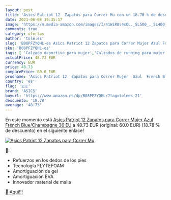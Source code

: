 ```yaml
---
layout: post
title: 'Asics Patriot 12  Zapatos para Correr Mu con un 18.78 % de descuento'
date: 2021-06-08 19:35:17
image: 'https://m.media-amazon.com/images/I/41WiR8s4xOL._SL500_._SL400_.jpg'
comments: true
category: ofertas
author: 'tole.es'
slug: 'B08PFZYQHL-es Asics Patriot 12 Zapatos para Correr Mujer Azul French...'
sku: 'B08PFZYQHL-es'
tags: [ 'Calzado deportivo para mujer','Calzados de running para mujer','Calzados para correr en asfalto para mujer','Zapatillas y calzado deportivo para mujer','Zapatos','Zapatos para mujer','Zapatos y complementos','asics','zapatos', ]
actualPrice: 48.73 EUR
currency: EUR
price: 48.73
comparePrice: 60.0 EUR
prodname: 'Asics Patriot 12  Zapatos para Correr Mujer  Azul  French Blue/Champagne   36 EU'
country: 'es'
flag: '🇪🇸'
brand: 'ASICS'
buyurl: 'https://www.amazon.es/dp/B08PFZYQHL/?tag=tolees-21'
descuento: '18.78'
average: '48.73'
---
```


En este momento está [Asics Patriot 12  Zapatos para Correr Mujer  Azul  French Blue/Champagne   36 EU](https://www.amazon.es/dp/B08PFZYQHL/?tag=tolees-21) a 48.73 EUR (original: 60.0 EUR) (18.78 %  de descuento) en el siguiente enlace!

[![Asics Patriot 12  Zapatos para Correr Mu](https://m.media-amazon.com/images/I/41WiR8s4xOL._SL500_._SL400_.jpg)](https://www.amazon.es/dp/B08PFZYQHL/?tag=tolees-21)

🔎:

- Refuerzos en los dedos de los pies
- Tecnología FLYTEFOAM
- Amortiguación de gel
- Amortiguación EVA
- Innovador material de malla

[🛒 Aquí!!!](https://www.amazon.es/dp/B08PFZYQHL/?tag=tolees-21)
